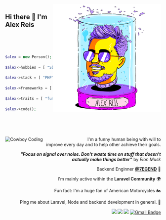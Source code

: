 <img align="right" src="https://raw.githubusercontent.com/ialexreis/adevr/master/03%20EFLC%20Alex%20Reis_headjar.png" alt="Illustration of Alex" width=350px />

## Hi there 👋 I'm __Alex Reis__

<br>
<br>
<br>

```php
$alex = new Person();

$alex->hobbies = [ "Sim Racing", "Motorcycles",  "Music" ]; 

$alex->stack = [ "PHP", ".NET", "Javascript", "Typescript" ];

$alex->frameworks = [ "Laravel", "Phalcon", "Node.js" ];

$alex->traits = [ "funny", "helpfull", "straight-forward" ];

$alex->code();
```


<br>
<br>
<br>
<br>
<img src="https://media.giphy.com/media/nGMnDqebzDcfm/giphy.gif" align=left alt="Cowboy Coding" width=230px padding="0 10px 0 0">

<div align=right>
I'm a funny human being with will to improve every day and to help other achieve their goals.

**_"Focus on signal over noise. Don't waste time on stuff that doesn't actually make things better"_** by _Elon Musk_


Backend Enginner <b><a href="https://www.7egend.cr/" target="_blank">@7EGEND</a></b>  🏢 

I'm mainly active within the __Laravel Community__  🌍  

Fun fact: I'm a huge fan of American Motorcycles   🏍️ 

Ping me about Laravel, Node and backend development in general.   💬



<a href="https://www.linkedin.com/in/alexandre-reis-dev/" target="_blank"><img src="https://img.shields.io/badge/LinkedIn-0077B5?style=flat-square&logo=linkedin&logoColor=white&link=https://www.linkedin.com/in/alexandre-reis-dev/"/></a>
<a href="https://twitter.com/ialexreis" target="_blank"><img src="https://img.shields.io/badge/Twitter-1DA1F2?style=flat-square&logo=twitter&logoColor=white?link=https://twitter.com/ialexreis"/></a>
<a href="https://instagram.com/ialexreis" target="_blank"><img src="https://img.shields.io/badge/Instagram-E4405F?style=flat-square&logo=instagram&logoColor=white?link=https://instagram.com/ialexreis"/></a>
[![Gmail Badge](https://img.shields.io/badge/-costalexandreis@gmail.com-b20000?style=flat-square&logo=Gmail&logoColor=white&link=mailto:costalexandreis@gmail.com)](mailto:costalexandreis@gmail.com)

</div>
    

